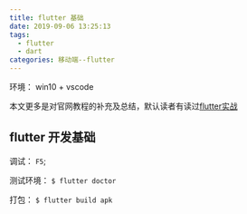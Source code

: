```yaml
---
title: flutter 基础
date: 2019-09-06 13:25:13
tags: 
  - flutter
  - dart
categories: 移动端--flutter
---
```


<!-- more -->

环境： win10 + vscode

本文更多是对官网教程的补充及总结，默认读者有读过[flutter实战](https://book.flutterchina.club/)

## flutter 开发基础

调试： `F5`;

测试环境： `$ flutter doctor`

打包： `$ flutter build apk `